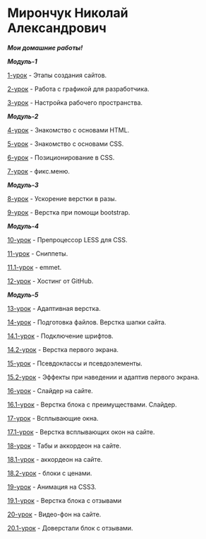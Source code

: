 # Мирончук Николай Александрович
 ***Мои домашние работы!***
 
 ***Модуль-1***
 
[1-урок](https://yadi.sk/i/jBJvDlXH3NM3fq "Этапы создания сайтов.") - Этапы создания сайтов.

[2-урок](https://yadi.sk/d/zPwdk4SP3NUBxi "Работа с графикой для разработчика.") - Работа с графикой для разработчика.

[3-урок](https://yadi.sk/d/EItYMuA63NM6bQ "Настройка рабочего пространства.") - Настройка рабочего пространства.

 ***Модуль-2***

[4-урок](https://nikolai-mironchuk.github.io/урок-4/ "Знакомство с основами HTML.") - Знакомство с основами HTML.

[5-урок](https://nikolai-mironchuk.github.io/урок-5/ "Знакомство с основами CSS.") - Знакомство с основами CSS.

[6-урок](Nikolai-Mironchuk.github.io/урок-6/ "Позиционирование в CSS.") - Позиционирование в CSS.

[7-урок](https://nikolai-mironchuk.github.io/урок-6.1/ "фикс.меню.") - фикс.меню.

 ***Модуль-3***

[8-урок](Nikolai-Mironchuk.github.io/урок-8/ "Ускорение верстки в разы.") - Ускорение верстки в разы.

[9-урок](Nikolai-Mironchuk.github.io/урок-9/урок-9/ "Верстка при помощи bootstrap.") - Верстка при помощи bootstrap.

 ***Модуль-4***

[10-урок](https://yadi.sk/i/FA1bRyR23NULpQ "Препроцессор LESS для CSS.") - Препроцессор LESS для CSS.

[11-урок](https://yadi.sk/d/5RGR_9Z83NM9U2 "Сниппеты.") - Сниппеты.

[11.1-урок](https://yadi.sk/i/7wlWvao03NUM96 "emmet.") - emmet.

[12-урок](https://nikolai-mironchuk.github.io "Хостинг от GitHub.") - Хостинг от GitHub.

 ***Модуль-5***
 
 [13-урок](https://nikolai-mironchuk.github.io/урок-13/ "Адаптивная верстка.") - Адаптивная верстка.

 [14-урок](https://nikolai-mironchuk.github.io/урок-14/ "Подготовка файлов. Верстка шапки сайта.") - Подготовка файлов. Верстка шапки сайта.

 [14.1-урок](https://nikolai-mironchuk.github.io/урок%2014.1/ "Подключение шрифтов.") - Подключение шрифтов.
 
 [14.2-урок](https://nikolai-mironchuk.github.io/урок-14.2/ " Верстка первого экрана.") -  Верстка первого экрана.
 
 [15-урок](https://nikolai-mironchuk.github.io/урок-15/ " Псевдоклассы и псевдоэлементы.") -  Псевдоклассы и псевдоэлементы.
 
 [15.2-урок](https://nikolai-mironchuk.github.io/урок-15.2/ "Эффекты при наведении и адаптив первого экрана.") - Эффекты при наведении и адаптив первого экрана.
 
 [16-урок](https://nikolai-mironchuk.github.io/урок-16/ " Слайдер на сайте.") -  Слайдер на сайте.
 
 [16.1-урок](https://nikolai-mironchuk.github.io/урок-16.1/ " Верстка блока с преимуществами. Слайдер.") -  Верстка блока с преимуществами. Слайдер.
 
  [17-урок](https://nikolai-mironchuk.github.io/урок-17/ " Всплывающие окна.") - Всплывающие окна.
  
  [17.1-урок](https://nikolai-mironchuk.github.io/урок-17.1/ " Верстка всплывающих окон на сайте.") - Верстка всплывающих окон на сайте.
  
  [18-урок](https://nikolai-mironchuk.github.io/урок-18/ " Табы и аккордеон на сайте.") - Табы и аккордеон на сайте.
  
  [18.1-урок](https://nikolai-mironchuk.github.io/урок-18.1/ " аккордеон на сайте.") - аккордеон на сайте.
  
  [18.2-урок](https://nikolai-mironchuk.github.io/урок-18.2/ " блоки с ценами.") - блоки с ценами.
  
  [19-урок](https://nikolai-mironchuk.github.io/урок-19/ " Анимация на CSS3.") - Анимация на CSS3.
  
  [19.1-урок](https://nikolai-mironchuk.github.io/урок-19.1/ " Верстка блока с отзывами") - Верстка блока с отзывами
 
 [20-урок](https://nikolai-mironchuk.github.io/урок-20/ " Видео-фон на сайте.") - Видео-фон на сайте.
 
 [20.1-урок](https://nikolai-mironchuk.github.io/урок-20.1/ " Доверстали блок с отзывами.") - Доверстали блок с отзывами.
 
 
